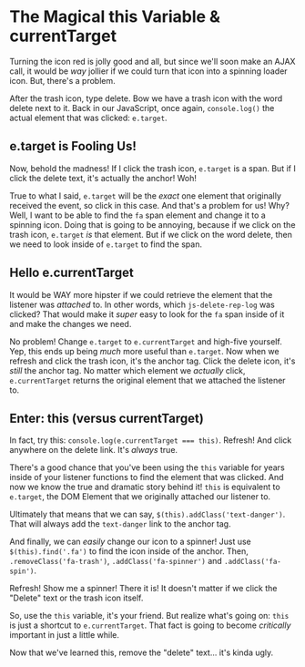 # The Magical this Variable & currentTarget

Turning the icon red is jolly good and all, but since we'll soon make an AJAX call,
it would be *way* jollier if we could turn that icon into a spinning loader icon.
But, there's a problem.

After the trash icon, type delete. Bow we have a trash icon with the word delete
next to it. Back in our JavaScript, once again, `console.log()` the actual element
that was clicked: `e.target`.

## e.target is Fooling Us!

Now, behold the madness! If I click the trash icon, `e.target` is a span. But if
I click the delete text, it's actually the anchor! Woh!

True to what I said, `e.target` will be the *exact* one element that originally received
the event, so click in this case. And that's a problem for us! Why? Well, I want
to be able to find the `fa` span element and change it to a spinning icon. Doing
that is going to be annoying, because if we click on the trash icon, `e.target`
*is* that element. But if we click on the word delete, then we need to look inside
of `e.target` to find the span.

## Hello e.currentTarget

It would be WAY more hipster if we could retrieve the element that the listener was
*attached* to. In other words, which `js-delete-rep-log` was clicked? That would
make it *super* easy to look for the `fa` span inside of it and make the changes
we need.

No problem! Change `e.target` to `e.currentTarget` and high-five yourself. Yep,
this ends up being *much* more useful than `e.target`. Now when we refresh and click
the trash icon, it's the anchor tag. Click the delete icon, it's *still* the anchor
tag. No matter which element we *actually* click, `e.currentTarget` returns the original
element that we attached the listener to.

## Enter: this (versus currentTarget)

In fact, try this: `console.log(e.currentTarget === this)`. Refresh! And click anywhere
on the delete link. It's *always* true.

There's a good chance that you've been using the `this` variable for years inside
of your listener functions to find the element that was clicked. And now we know the
true and dramatic story behind it! `this` is equivalent to `e.target`, the DOM Element
that we originally attached our listener to.

Ultimately that means that we can say, `$(this).addClass('text-danger')`. That will
always add the `text-danger` link to the anchor tag.

And finally, we can *easily* change our icon to a spinner! Just use `$(this).find('.fa')`
to find the icon inside of the anchor. Then, `.removeClass('fa-trash')`,
`.addClass('fa-spinner')` and `.addClass('fa-spin')`.

Refresh! Show me a spinner! There it is! It doesn't matter if we click the "Delete"
text or the trash icon itself.

So, use the `this` variable, it's your friend. But realize what's going on: `this`
is just a shortcut to `e.currentTarget`. That fact is going to become *critically*
important in just a little while.

Now that we've learned this, remove the "delete" text... it's kinda ugly.
